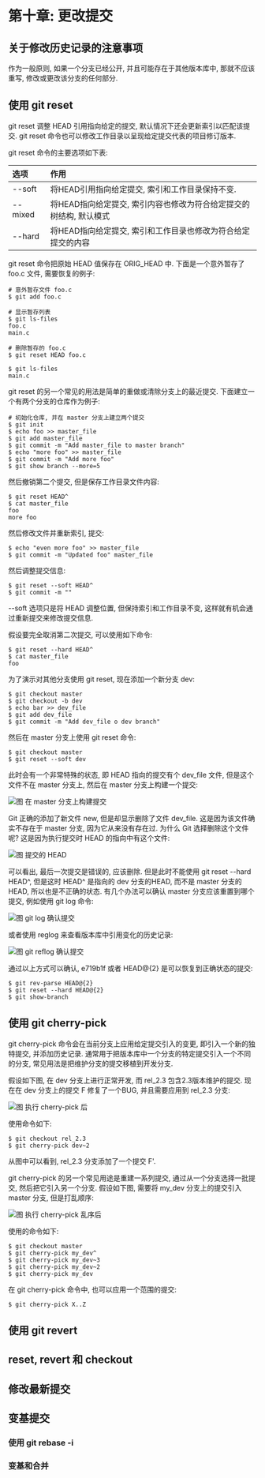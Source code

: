 # 第十章: 更改提交 #

## 关于修改历史记录的注意事项 ##

作为一般原则, 如果一个分支已经公开, 并且可能存在于其他版本库中, 那就不应该重写, 修改或更改该分支的任何部分.

## 使用 git reset ##

git reset 调整 HEAD 引用指向给定的提交, 默认情况下还会更新索引以匹配该提交. git reset 命令也可以修改工作目录以呈现给定提交代表的项目修订版本.

git reset 命令的主要选项如下表:

| 选项 | 作用 |
|:--|:--|
| --soft | 将HEAD引用指向给定提交, 索引和工作目录保持不变. |
| --mixed | 将HEAD指向给定提交, 索引内容也修改为符合给定提交的树结构, 默认模式 |
| --hard | 将HEAD指向给定提交, 索引和工作目录也修改为符合给定提交的内容 |

git reset 命令把原始 HEAD 值保存在 ORIG_HEAD 中. 下面是一个意外暂存了 foo.c 文件, 需要恢复的例子:

```
# 意外暂存文件 foo.c
$ git add foo.c

# 显示暂存列表
$ git ls-files
foo.c
main.c

# 删除暂存的 foo.c
$ git reset HEAD foo.c

$ git ls-files
main.c
```

git reset 的另一个常见的用法是简单的重做或清除分支上的最近提交. 下面建立一个有两个分支的仓库作为例子:

```
# 初始化仓库, 并在 master 分支上建立两个提交
$ git init
$ echo foo >> master_file
$ git add master_file
$ git commit -m "Add master_file to master branch"
$ echo "more foo" >> master_file
$ git commit -m "Add more foo"
$ git show branch --more=5
```

然后撤销第二个提交, 但是保存工作目录文件内容:

```
$ git reset HEAD^
$ cat master_file
foo
more foo
```

然后修改文件并重新索引, 提交:

```
$ echo "even more foo" >> master_file
$ git commit -m "Updated foo" master_file
```

然后调整提交信息:

```
$ git reset --soft HEAD^
$ git commit -m ""
```

--soft 选项只是将 HEAD 调整位置, 但保持索引和工作目录不变, 这样就有机会通过重新提交来修改提交信息.

假设要完全取消第二次提交, 可以使用如下命令:

```
$ git reset --hard HEAD^
$ cat master_file
foo
```

为了演示对其他分支使用 git reset, 现在添加一个新分支 dev:

```
$ git checkout master
$ git checkout -b dev
$ echo bar >> dev_file
$ git add dev_file
$ git commit -m "Add dev_file o dev branch"
```

然后在 master 分支上使用 git reset 命令:

```
$ git checkout master
$ git reset --soft dev
```

此时会有一个非常特殊的状态, 即 HEAD 指向的提交有个 dev_file 文件, 但是这个文件不在 master 分支上, 然后在 master 分支上构建一个提交:

![图 在 master 分支上构建提交](./images/image10-01.png)

Git 正确的添加了新文件 new, 但是却显示删除了文件 dev_file. 这是因为该文件确实不存在于 master 分支, 因为它从来没有存在过. 为什么 Git 选择删除这个文件呢? 这是因为执行提交时 HEAD 的指向中有这个文件:

![图 提交的 HEAD](./images/image10-02.png)

可以看出, 最后一次提交是错误的, 应该删除. 但是此时不能使用 git reset --hard HEAD^, 但是这时 HEAD^ 是指向的 dev 分支的HEAD, 而不是 master 分支的 HEAD, 所以也是不正确的状态.
有几个办法可以确认 master 分支应该重置到哪个提交, 例如使用 git log 命令:

![图 git log 确认提交](./images/image10-03.png)

或者使用 reglog 来查看版本库中引用变化的历史记录:

![图 git reflog 确认提交](./images/image10-04.png)

通过以上方式可以确认, e719b1f 或者 HEAD@{2} 是可以恢复到正确状态的提交:

```
$ git rev-parse HEAD@{2}
$ git reset --hard HEAD@{2}
$ git show-branch
```

## 使用 git cherry-pick ##

git cherry-pick 命令会在当前分支上应用给定提交引入的变更, 即引入一个新的独特提交, 并添加历史记录. 通常用于把版本库中一个分支的特定提交引入一个不同的分支, 常见用法是把维护分支的提交移植到开发分支.

假设如下图, 在 dev 分支上进行正常开发, 而 rel\_2.3 包含2.3版本维护的提交. 现在在 dev 分支上的提交 F 修复了一个BUG, 并且需要应用到 rel\_2.3 分支:

![图 执行 cherry-pick 后](./images/image10-05.png)

使用命令如下:

```
$ git checkout rel_2.3
$ git cherry-pick dev~2
```

从图中可以看到, rel_2.3 分支添加了一个提交 F'.

git cherry-pick 的另一个常见用途是重建一系列提交, 通过从一个分支选择一批提交, 然后把它引入另一个分支. 假设如下图, 需要将 my_dev 分支上的提交引入 master 分支, 但是打乱顺序:

![图 执行 cherry-pick 乱序后](./images/image10-06.png)

使用的命令如下:

```
$ git checkout master
$ git cherry-pick my_dev^
$ git cherry-pick my_dev~3
$ git cherry-pick my_dev~2
$ git cherry-pick my_dev
```

在 git cherry-pick 命令中, 也可以应用一个范围的提交:

```
$ git cherry-pick X..Z
```

## 使用 git revert ##

## reset, revert 和 checkout ##

## 修改最新提交 ##

## 变基提交 ##

### 使用 git rebase -i ###

### 变基和合并 ###
